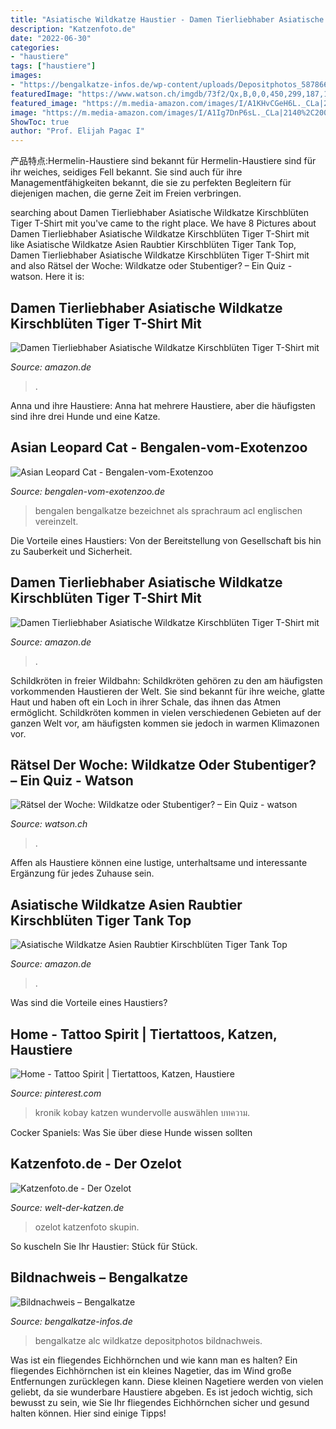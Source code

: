 ```yaml
---
title: "Asiatische Wildkatze Haustier - Damen Tierliebhaber Asiatische Wildkatze Kirschblüten Tiger T-shirt Mit"
description: "Katzenfoto.de"
date: "2022-06-30"
categories:
- "haustiere"
tags: ["haustiere"]
images:
- "https://bengalkatze-infos.de/wp-content/uploads/Depositphotos_58786695.jpg"
featuredImage: "https://www.watson.ch/imgdb/73f2/Qx,B,0,0,450,299,187,124,75,49/7041753419233101"
featured_image: "https://m.media-amazon.com/images/I/A1KHvCGeH6L._CLa|2140%2C2000|81mykM-5orL.png|0%2C0%2C2140%2C2000%2B0.0%2C0.0%2C2140.0%2C2000.0_AC_UX679_.png"
image: "https://m.media-amazon.com/images/I/A1Ig7DnP6sL._CLa|2140%2C2000|91Gh8iQs-%2BL.png|0%2C0%2C2140%2C2000%2B0.0%2C0.0%2C2140.0%2C2000.0_AC_UX425_.png"
ShowToc: true
author: "Prof. Elijah Pagac I"
---
```



产品特点:Hermelin-Haustiere sind bekannt für
Hermelin-Haustiere sind für ihr weiches, seidiges Fell bekannt. Sie sind auch für ihre Managementfähigkeiten bekannt, die sie zu perfekten Begleitern für diejenigen machen, die gerne Zeit im Freien verbringen.

	

		
searching about Damen Tierliebhaber Asiatische Wildkatze Kirschblüten Tiger T-Shirt mit you've came to the right place. We have 8 Pictures about Damen Tierliebhaber Asiatische Wildkatze Kirschblüten Tiger T-Shirt mit like Asiatische Wildkatze Asien Raubtier Kirschblüten Tiger Tank Top, Damen Tierliebhaber Asiatische Wildkatze Kirschblüten Tiger T-Shirt mit and also Rätsel der Woche: Wildkatze oder Stubentiger? – Ein Quiz - watson. Here it is:
		
    
## Damen Tierliebhaber Asiatische Wildkatze Kirschblüten Tiger T-Shirt Mit

<img loading=lazy src="https://m.media-amazon.com/images/I/A1KHvCGeH6L._CLa|2140%2C2000|81mykM-5orL.png|0%2C0%2C2140%2C2000%2B0.0%2C0.0%2C2140.0%2C2000.0_AC_UX342_.png" onerror="this.onerror=null;this.src='https://tse3.mm.bing.net/th?id=OIP.DIVq_-kjsY0kr6Oo3uLOFAAAAA&amp;pid=15.1';" alt="Damen Tierliebhaber Asiatische Wildkatze Kirschblüten Tiger T-Shirt mit">

_Source: amazon.de_

>. 

	

Anna und ihre Haustiere: Anna hat mehrere Haustiere, aber die häufigsten sind ihre drei Hunde und eine Katze.

    
## Asian Leopard Cat - Bengalen-vom-Exotenzoo

<img loading=lazy src="http://www.bengalen-vom-exotenzoo.de/resources/_wsb_350x300__MG_8576.jpg" onerror="this.onerror=null;this.src='https://tse1.mm.bing.net/th?id=OIP.wWPFA_bSaUfq4-9T7EswhQAAAA&amp;pid=15.1';" alt="Asian Leopard Cat - Bengalen-vom-Exotenzoo">

_Source: bengalen-vom-exotenzoo.de_

>bengalen bengalkatze bezeichnet als sprachraum acl englischen vereinzelt. 

	

Die Vorteile eines Haustiers: Von der Bereitstellung von Gesellschaft bis hin zu Sauberkeit und Sicherheit.

    
## Damen Tierliebhaber Asiatische Wildkatze Kirschblüten Tiger T-Shirt Mit

<img loading=lazy src="https://m.media-amazon.com/images/I/A1KHvCGeH6L._CLa|2140%2C2000|81mykM-5orL.png|0%2C0%2C2140%2C2000%2B0.0%2C0.0%2C2140.0%2C2000.0_AC_UX679_.png" onerror="this.onerror=null;this.src='https://tse3.mm.bing.net/th?id=OIP.nbLlL8Ig8lH2K3m10YhbzAHaIK&amp;pid=15.1';" alt="Damen Tierliebhaber Asiatische Wildkatze Kirschblüten Tiger T-Shirt mit">

_Source: amazon.de_

>. 

	

Schildkröten in freier Wildbahn:
Schildkröten gehören zu den am häufigsten vorkommenden Haustieren der Welt. Sie sind bekannt für ihre weiche, glatte Haut und haben oft ein Loch in ihrer Schale, das ihnen das Atmen ermöglicht. Schildkröten kommen in vielen verschiedenen Gebieten auf der ganzen Welt vor, am häufigsten kommen sie jedoch in warmen Klimazonen vor.

    
## Rätsel Der Woche: Wildkatze Oder Stubentiger? – Ein Quiz - Watson

<img loading=lazy src="https://www.watson.ch/imgdb/73f2/Qx,B,0,0,450,299,187,124,75,49/7041753419233101" onerror="this.onerror=null;this.src='https://tse3.mm.bing.net/th?id=OIP.s-PZ3U-eSg-6Si6s9mG7vQHaE7&amp;pid=15.1';" alt="Rätsel der Woche: Wildkatze oder Stubentiger? – Ein Quiz - watson">

_Source: watson.ch_

>. 

	

Affen als Haustiere können eine lustige, unterhaltsame und interessante Ergänzung für jedes Zuhause sein.

    
## Asiatische Wildkatze Asien Raubtier Kirschblüten Tiger Tank Top

<img loading=lazy src="https://m.media-amazon.com/images/I/A1Ig7DnP6sL._CLa|2140%2C2000|91Gh8iQs-%2BL.png|0%2C0%2C2140%2C2000%2B0.0%2C0.0%2C2140.0%2C2000.0_AC_UX425_.png" onerror="this.onerror=null;this.src='https://tse1.mm.bing.net/th?id=OIP.10rElGNnIQRUCtKmP8FLowAAAA&amp;pid=15.1';" alt="Asiatische Wildkatze Asien Raubtier Kirschblüten Tiger Tank Top">

_Source: amazon.de_

>. 

	

Was sind die Vorteile eines Haustiers?

    
## Home - Tattoo Spirit | Tiertattoos, Katzen, Haustiere

<img loading=lazy src="https://i.pinimg.com/originals/2a/dc/83/2adc83a3f4423b73da1e8db51bc82be6.jpg" onerror="this.onerror=null;this.src='https://tse3.mm.bing.net/th?id=OIP.o6dCwC-LgxcmKOsvpYNjowAAAA&amp;pid=15.1';" alt="Home - Tattoo Spirit | Tiertattoos, Katzen, Haustiere">

_Source: pinterest.com_

>kronik kobay katzen wundervolle auswählen บทความ. 

	

Cocker Spaniels: Was Sie über diese Hunde wissen sollten

    
## Katzenfoto.de - Der Ozelot

<img loading=lazy src="https://www.welt-der-katzen.de/katzenfoto/images/07-img_0485_1038.jpg" onerror="this.onerror=null;this.src='https://tse4.mm.bing.net/th?id=OIP.N_NpPRV2cCB2KHJdMcLwRAHaEv&amp;pid=15.1';" alt="Katzenfoto.de - Der Ozelot">

_Source: welt-der-katzen.de_

>ozelot katzenfoto skupin. 

	

So kuscheln Sie Ihr Haustier: Stück für Stück.

    
## Bildnachweis – Bengalkatze

<img loading=lazy src="https://bengalkatze-infos.de/wp-content/uploads/Depositphotos_58786695.jpg" onerror="this.onerror=null;this.src='https://tse1.mm.bing.net/th?id=OIP.ZSxc-evLy9AmDk5uJ-GWXgAAAA&amp;pid=15.1';" alt="Bildnachweis – Bengalkatze">

_Source: bengalkatze-infos.de_

>bengalkatze alc wildkatze depositphotos bildnachweis. 

	

Was ist ein fliegendes Eichhörnchen und wie kann man es halten?
Ein fliegendes Eichhörnchen ist ein kleines Nagetier, das im Wind große Entfernungen zurücklegen kann. Diese kleinen Nagetiere werden von vielen geliebt, da sie wunderbare Haustiere abgeben. Es ist jedoch wichtig, sich bewusst zu sein, wie Sie Ihr fliegendes Eichhörnchen sicher und gesund halten können. Hier sind einige Tipps!

